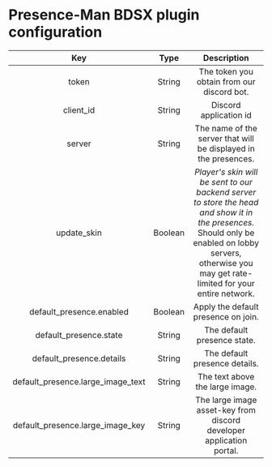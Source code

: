 # Presence-Man BDSX plugin configuration

| Key | Type | Description |
|:----:|:----:|:----:|
| token                             | String  | The token you obtain from our discord bot. |
| client_id                         | String  | Discord application id |
| server                            | String  | The name of the server that will be displayed in the presences. |
| update_skin                       | Boolean | *Player's skin will be sent to our backend server to store the head and show it in the presences.* Should only be enabled on lobby servers, otherwise you may get rate-limited for your entire network. |
| default_presence.enabled          | Boolean | Apply the default presence on join. |
| default_presence.state            | String | The default presence state. |
| default_presence.details          | String | The default presence details. |
| default_presence.large_image_text | String | The text above the large image. |
| default_presence.large_image_key  | String | The large image asset-key from discord developer application portal. |
